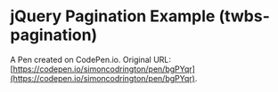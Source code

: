 # jQuery Pagination Example (twbs-pagination)

A Pen created on CodePen.io. Original URL: [https://codepen.io/simoncodrington/pen/bgPYqr](https://codepen.io/simoncodrington/pen/bgPYqr).

